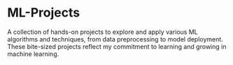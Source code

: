 # ML-Projects
A collection of hands-on projects to explore and apply various ML algorithms and techniques, from data preprocessing to model deployment. These bite-sized projects reflect my commitment to learning and growing in machine learning.
